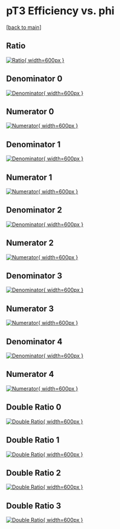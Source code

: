# pT3 Efficiency vs. phi

[[back to main](./)]



## Ratio

[![Ratio](../mtv/var/pT3_base_321_1_eff_phi.png){ width=600px }](../mtv/var/pT3_base_321_1_eff_phi.pdf)

## Denominator 0

[![Denominator](../mtv/den/pT3_base_321_1_eff_phi_den0.png){ width=600px }](../mtv/den/pT3_base_321_1_eff_phi_den0.pdf)

## Numerator 0

[![Numerator](../mtv/num/pT3_base_321_1_eff_phi_num0.png){ width=600px }](../mtv/num/pT3_base_321_1_eff_phi_num0.pdf)

## Denominator 1

[![Denominator](../mtv/den/pT3_base_321_1_eff_phi_den1.png){ width=600px }](../mtv/den/pT3_base_321_1_eff_phi_den1.pdf)

## Numerator 1

[![Numerator](../mtv/num/pT3_base_321_1_eff_phi_num1.png){ width=600px }](../mtv/num/pT3_base_321_1_eff_phi_num1.pdf)

## Denominator 2

[![Denominator](../mtv/den/pT3_base_321_1_eff_phi_den2.png){ width=600px }](../mtv/den/pT3_base_321_1_eff_phi_den2.pdf)

## Numerator 2

[![Numerator](../mtv/num/pT3_base_321_1_eff_phi_num2.png){ width=600px }](../mtv/num/pT3_base_321_1_eff_phi_num2.pdf)

## Denominator 3

[![Denominator](../mtv/den/pT3_base_321_1_eff_phi_den3.png){ width=600px }](../mtv/den/pT3_base_321_1_eff_phi_den3.pdf)

## Numerator 3

[![Numerator](../mtv/num/pT3_base_321_1_eff_phi_num3.png){ width=600px }](../mtv/num/pT3_base_321_1_eff_phi_num3.pdf)

## Denominator 4

[![Denominator](../mtv/den/pT3_base_321_1_eff_phi_den4.png){ width=600px }](../mtv/den/pT3_base_321_1_eff_phi_den4.pdf)

## Numerator 4

[![Numerator](../mtv/num/pT3_base_321_1_eff_phi_num4.png){ width=600px }](../mtv/num/pT3_base_321_1_eff_phi_num4.pdf)

## Double Ratio 0

[![Double Ratio](../mtv/ratio/pT3_base_321_1_eff_phi_ratio0.png){ width=600px }](../mtv/ratio/pT3_base_321_1_eff_phi_ratio0.pdf)

## Double Ratio 1

[![Double Ratio](../mtv/ratio/pT3_base_321_1_eff_phi_ratio1.png){ width=600px }](../mtv/ratio/pT3_base_321_1_eff_phi_ratio1.pdf)

## Double Ratio 2

[![Double Ratio](../mtv/ratio/pT3_base_321_1_eff_phi_ratio2.png){ width=600px }](../mtv/ratio/pT3_base_321_1_eff_phi_ratio2.pdf)

## Double Ratio 3

[![Double Ratio](../mtv/ratio/pT3_base_321_1_eff_phi_ratio3.png){ width=600px }](../mtv/ratio/pT3_base_321_1_eff_phi_ratio3.pdf)

